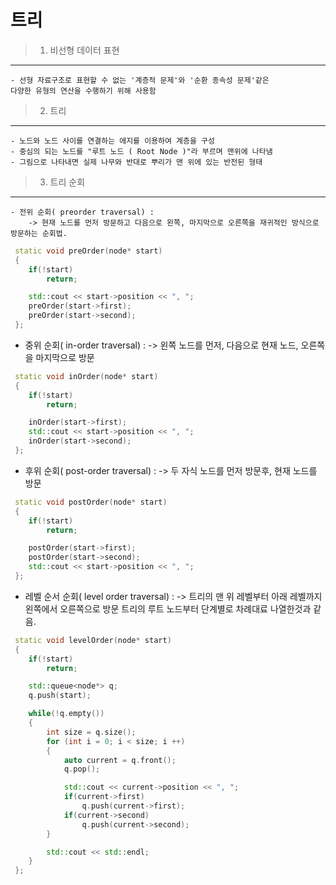 트리
===============================

> 1) 비선형 데이터 표현
----------------------
    - 선형 자료구조로 표현할 수 없는 '계층적 문제'와 '순환 종속성 문제'같은
    다양한 유형의 연산을 수행하기 위해 사용함

> 2) 트리
---------
    - 노드와 노드 사이를 연결하는 에지를 이용하여 계층을 구성
    - 중심의 되는 노드를 "루트 노드 ( Root Node )"라 부르며 맨위에 나타냄
    - 그림으로 나타내면 실제 나무와 반대로 뿌리가 맨 위에 있는 반전된 형태

> 3) 트리 순회
-------------
    - 전위 순회( preorder traversal) :
        -> 현재 노드를 먼저 방문하고 다음으로 왼쪽, 마지막으로 오른쪽을 재귀적인 방식으로 방문하는 순회법.

```c++
 static void preOrder(node* start)
 {
    if(!start)
        return;

    std::cout << start->position << ", ";
    preOrder(start->first);
    preOrder(start->second);
 };
```

 - 중위 순회( in-order traversal) :
        -> 왼쪽 노드를 먼저, 다음으로 현재 노드, 오른쪽을 마지막으로 방문

```c++
 static void inOrder(node* start)
 {
    if(!start)
        return;

    inOrder(start->first);
    std::cout << start->position << ", ";
    inOrder(start->second);
 };
```

 - 후위 순회( post-order traversal) :
        -> 두 자식 노드를 먼저 방문후, 현재 노드를 방문

```c++
 static void postOrder(node* start)
 {
    if(!start)
        return;

    postOrder(start->first);
    postOrder(start->second);
    std::cout << start->position << ", ";
 };
```

- 레벨 순서 순회( level order traversal) :
        -> 트리의 맨 위 레벨부터 아래 레벨까지 왼쪽에서 오른쪽으로 방문
        트리의 루트 노드부터 단계별로 차례대료 나열한것과 같음.

```c++
 static void levelOrder(node* start)
 {
    if(!start)
        return;

    std::queue<node*> q;
    q.push(start);

    while(!q.empty())
    {
        int size = q.size();
        for (int i = 0; i < size; i ++)
        {
            auto current = q.front();
            q.pop();

            std::cout << current->position << ", ";
            if(current->first)
                q.push(current->first);
            if(current->second)
                q.push(current->second);
        }

        std::cout << std::endl;
    }
 };
```